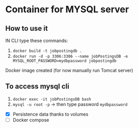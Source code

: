 # Container for MYSQL server

## How to use it

IN CLI type these commands: 

1. `docker build -t jobpostingdb .`
2. `docker run -d -p 3306:3306 --name jobPostingsDB -e MYSQL_ROOT_PASSWORD=mydbpassword jobpostingdb`

Docker image created (for now manually run Tomcat server)

## To access mysql cli

1. `docker exec -it jobPostingsDB bash`
2. `mysql -u root -p` -> then type password `mydbpassword`

- [x] Persistence data thanks to volumes
- [ ] Docker compose